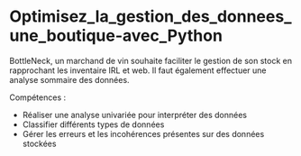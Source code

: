 # Optimisez_la_gestion_des_donnees_une_boutique-avec_Python

BottleNeck, un marchand de vin souhaite faciliter le gestion de son stock en rapprochant les inventaire IRL et web. Il faut également effectuer une analyse sommaire des données.

Compétences :
- Réaliser une analyse univariée pour interpréter des données
- Classifier différents types de données
- Gérer les erreurs et les incohérences présentes sur des données stockées
